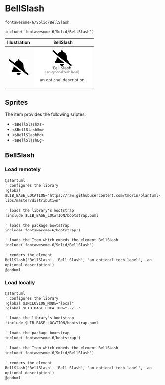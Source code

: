 # BellSlash


```text
fontawesome-6/Solid/BellSlash
```

```text
include('fontawesome-6/Solid/BellSlash')
```



| Illustration | BellSlash |
| :---: | :---: |
| ![illustration for Illustration](../../fontawesome-6/Solid/BellSlash.png) | ![illustration for BellSlash](../../fontawesome-6/Solid/BellSlash.Local.png) |



## Sprites
The item provides the following sriptes:

- `<$BellSlashXs>`
- `<$BellSlashSm>`
- `<$BellSlashMd>`
- `<$BellSlashLg>`





## BellSlash

### Load remotely
```plantuml
@startuml
' configures the library
!global $LIB_BASE_LOCATION="https://raw.githubusercontent.com/tmorin/plantuml-libs/master/distribution"

' loads the library's bootstrap
!include $LIB_BASE_LOCATION/bootstrap.puml

' loads the package bootstrap
include('fontawesome-6/bootstrap')

' loads the Item which embeds the element BellSlash
include('fontawesome-6/Solid/BellSlash')

' renders the element
BellSlash('BellSlash', 'Bell Slash', 'an optional tech label', 'an optional description')
@enduml
```

### Load locally
```plantuml
@startuml
' configures the library
!global $INCLUSION_MODE="local"
!global $LIB_BASE_LOCATION="../.."

' loads the library's bootstrap
!include $LIB_BASE_LOCATION/bootstrap.puml

' loads the package bootstrap
include('fontawesome-6/bootstrap')

' loads the Item which embeds the element BellSlash
include('fontawesome-6/Solid/BellSlash')

' renders the element
BellSlash('BellSlash', 'Bell Slash', 'an optional tech label', 'an optional description')
@enduml
```

